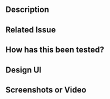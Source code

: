 ## Description
<!-- Describe your changes in detail -->

## Related Issue
<!-- Please link to the issue here: -->

## How has this been tested?
<!-- Please, describe in detail how you tested your changes -->

## Design UI
<!-- Please add the design to develop -->

## Screenshots or Video
<!-- Please add the final result -->
